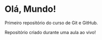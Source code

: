 # Olá, Mundo!
 Primeiro repositório do curso de Git e GitHub.

 Repositório criado durante uma aula ao vivo!

